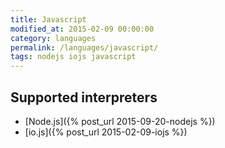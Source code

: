 ```yaml
---
title: Javascript
modified_at: 2015-02-09 00:00:00
category: languages
permalink: /languages/javascript/
tags: nodejs iojs javascript
---
```


## Supported interpreters

* [Node.js]({% post_url 2015-09-20-nodejs %})
* [io.js]({% post_url 2015-02-09-iojs %})
